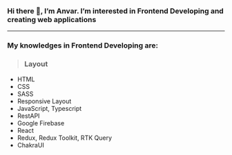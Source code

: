 ### Hi there :wave:, I’m Anvar. I’m interested in Frontend Developing and creating web applications
----
### My knowledges in Frontend Developing are:
> ### Layout    
- HTML
- CSS
- SASS
- Responsive Layout
- JavaScript, Typescript
- RestAPI
- Google Firebase
- React
- Redux, Redux Toolkit, RTK Query
- ChakraUI
